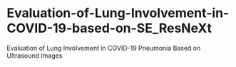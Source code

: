 # Evaluation-of-Lung-Involvement-in-COVID-19-based-on-SE_ResNeXt
Evaluation of Lung Involvement in COVID-19 Pneumonia Based on Ultrasound Images

